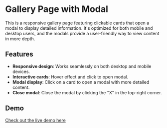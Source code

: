 # Gallery Page with Modal  

This is a responsive gallery page featuring clickable cards that open a modal to display detailed information. It's optimized for both mobile and desktop users, and the modals provide a user-friendly way to view content in more depth.  

## Features  
- **Responsive design**: Works seamlessly on both desktop and mobile devices.  
- **Interactive cards**: Hover effect and click to open modal.  
- **Modal display**: Click on a card to open a modal with more detailed content.  
- **Close modal**: Close the modal by clicking the "X" in the top-right corner.  

## Demo  
[Check out the live demo here](https://rakaso598.github.io/)  
